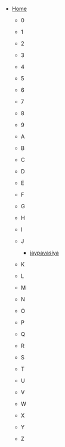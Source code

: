 - [Home](/)
  - 0
  - 1
  - 2
  - 3
  - 4
  - 5
  - 6
  - 7
  - 8
  - 9
  - A
   
  - B
   
  - C
    
  - D
    
  - E
   
  - F
   
  - G
   
  - H
    
  - I
    
  - J
    - [jaypavasiya](/templates/jaypavasiya.md)
  - K
   
  - L
  
  - M
   
  - N
   
  - O
    
  - P
    
  - Q
  - R
    
  - S
    
  - T
    
  - U
   
  - V
    
  - W
    
  - X
   
  - Y
    
  - Z
   
